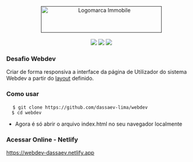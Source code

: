 <div align="center">
        <a href="">
            <img src="https://user-images.githubusercontent.com/48656494/171682243-61dd2654-14df-4eb7-906d-6b8cfc40d27a.png" alt="Logomarca Immobile" width="320px" height="70px">
        </a><br><br>
        <img
            src="https://img.shields.io/static/v1?label=Frontend&message=Html&color=1ca7e1&style=for-the-badge&logo=ghost" />
        <img
            src="https://img.shields.io/static/v1?label=Frontend&message=Bootstrap&color=1ca7e1&style=for-the-badge&logo=ghost" />
        <img
            src="https://img.shields.io/static/v1?label=Frontend&message=Javascript&color=1ca7e1&style=for-the-badge&logo=ghost" />
    </div>
    </div>
    
### Desafio Webdev
 <p> 
  Criar de forma responsiva a interface da página de Utilizador do sistema Webdev a partir do 
  <a href="https://github.com/dassaev-lima/webdev/tree/master/assets/imgs/layout-webdev.jpg">layout</a> definido.
 </p>
 <!-- <img src="https://user-images.githubusercontent.com/48656494/171649396-d481748f-d224-41b0-b795-86e3db517fb8.jpg" alt="Logomarca Immobile" width="100%" height="600px">-->

### Como usar

<pre class="notranslate">
  <code>$ git clone https://github.com/dassaev-lima/webdev
  $ cd webdev</code>
</pre>

- Agora é só  abrir o arquivo index.html no seu navegador localmente

### Acessar Online - Netlify
 <a href="https://webdev-dassaev.netlify.app" targer="_blank">
     https://webdev-dassaev.netlify.app
 </a>
